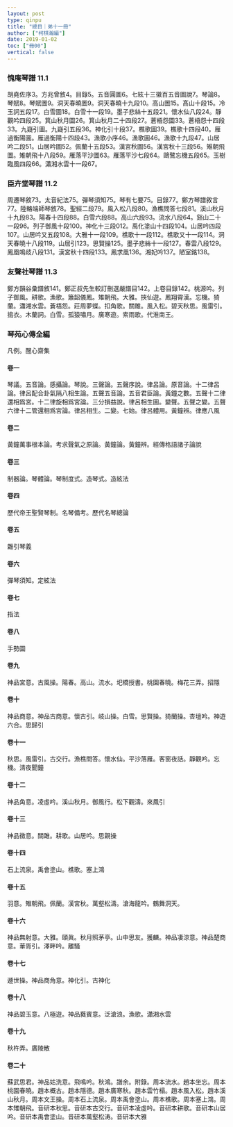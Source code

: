 ```yaml
---
layout: post
type: qinpu
title: "總目｜弟十一冊"
author: ["柯棋瀚編"]
date: 2019-01-02
toc: ["冊00"]
vertical: false
---
```


### 愧庵琴譜 11.1

胡堯佐序3。方兆曾敘4。目錄5。五音圓圖6。七絃十三徽百五音圖說7。琴論8。琴賦8。琴賦圖9。洞天春曉圖9。洞天春曉十九段10。高山圖15。髙山十段15。冷玉詞五段17。白雪圖18。白雪十一段19。墨子悲絲十五段21。懷水仙八段24。靜觀吟四段25。箕山秋月圖26。箕山秋月二十四段27。蒼梧怨圖33。蒼梧怨十四段33。九嶷引圖。九嶷引五段36。神化引十段37。樵歌圖39。樵歌十四段40。雁過衡陽圖。雁過衡陽十四段43。漁歌小序46。漁歌圖46。漁歌十九段47。山居吟二段51。山居吟圖52。佩蘭十五段53。漢宮秋圖56。漢宮秋十三段56。雉朝飛圖。雉朝飛十八段59。雁落平沙圖63。雁落平沙七段64。鷗鷺忘機五段65。玉樹臨風四段66。瀟湘水雲十一段67。

### 臣卉堂琴譜 11.2

周遷琴敘73。太音紀法75。彈琴須知75。琴有七要75。目錄77。鄭方琴譜敘言77。陸輅端師琴敘78。聖經二段79。風入松八段80。漁樵問答七段81。溪山秋月十九段83。陽春十四段88。白雪六段88。高山六段93。流水八段64。谿山二十一段96。列子御風十段100。神化十三段012。禹化塗山十四段104。山居吟四段107。山居吟又五段108。大雅十一段109。樵歌十一段112。樵歌又十一段114。洞天春曉十八段119。山居引123。思賢操125。墨子悲絲十一段127。春雲八段129。鳳凰鳴歧八段131。漢宮秋十四段133。鳳求凰136。湘妃吟137。陋室銘138。

### 友聲社琴譜 11.3

鄭方韻谷彚譜敘141。鄭正叔先生較訂刪選嚴譜目142。上卷目錄142。桃源吟。列子御風。耕歌。漁歌。簫韶儀鳳。雉朝飛。大雅。挾仙遊。鳳翔霄漢。忘機。猗蘭。瀟湘水雲。蒼梧怨。莊周夢蝶。扣角歌。關雎。風入松。碧天秋思。風雷引。搗衣。木蘭詞。白雪。孤猿嘯月。廣寒遊。索雨歌。代淮南王。

### 琴苑心傳全編

凡例。醒心齋集

#### 卷一

琴議。五音論。感攝論。琴說。三聲論。五聲序說。律呂論。原音論。十二律呂論。律呂配合卦氣隔八相生論。五聲五音論。五音君臣論。黃鐘之數。五聲十二律還相爲宮。十二律旋相爲宮論。三分損益說。律呂相生圖。變聲。五聲之變。五聲六律十二管還相爲宮論。律呂相生。二變。七始。律呂體用。黃鐘辨。律應八風

#### 卷二

黃鐘萬事根本論。考求聲氣之原論。黃鐘論。黃鐘辨。經傳格語諸子論說

#### 卷三

制器論。琴體論。琴制度式。造琴式。造絃法

#### 卷四

歷代帝王聖賢琴制。名琴備考。歷代名琴總論

#### 卷五

雜引琴義

#### 卷六

彈琴須知。定絃法

#### 卷七

指法

#### 卷八

手勢圖

#### 卷九

神品宮意。古風操。陽春。高山。流水。圯橋授書。桃園春曉。梅花三弄。招隱

#### 卷十

神品商意。神品古商意。懷古引。岐山操。白雪。思賢操。猗蘭操。杏壇吟。神遊六合。思歸引

#### 卷十一

秋思。風雷引。古交行。漁樵問答。懷水仙。平沙落雁。客窗夜話。靜觀吟。忘機。淸夜聞鐘

#### 卷十二

神品角意。凌虛吟。溪山秋月。御風行。松下觀濤。來鳳引

#### 卷十三

神品徵意。關雎。耕歌。山居吟。思親操

#### 卷十四

石上流泉。禹會塗山。樵歌。塞上鴻

#### 卷十五

羽意。雉朝飛。佩蘭。漢宮秋。萬壑松濤。滄海龍吟。鶴舞洞天。

#### 卷十六

神品無射意。大雅。頤眞。秋月照茅亭。山中思友。獲麟。神品凄涼意。神品楚商意。華胥引。澤畔吟。離騷

#### 卷十七

遯世操。神品商角意。神化引。古神化

#### 卷十八

神品碧玉意。八極遊。神品蕤賓意。泛滄浪。漁歌。瀟湘水雲

#### 卷十九

秋杵弄。廣陵散

#### 卷二十

蘇武思君。神品姑洗意。飛鳴吟。秋鴻。譜余。附錄。周本流水。趙本坐忘。周本桃園春曉。趙本概古。趙本隱德。趙本廣寒秋。趙本雲竹榻。趙本風入松。趙本溪山秋月。周本文王操。周本石上流泉。周本禹會塗山。周本樵歌。周本塞上鴻。周本雉朝飛。音研本秋思。音研本古交行。音研本凌虛吟。音研本耕歌。音研本山居吟。音研本禹會塗山。音研本萬壑松涛。音研本大雅
